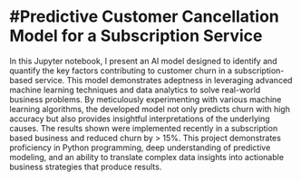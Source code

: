 # #Predictive Customer Cancellation Model for a Subscription Service
In this Jupyter notebook, I present an AI model designed to identify and quantify the key factors contributing to customer churn in a subscription-based service. This model demonstrates adeptness in leveraging advanced machine learning techniques and data analytics to solve real-world business problems. By meticulously experimenting with various machine learning algorithms, the developed model not only predicts churn with high accuracy but also provides insightful interpretations of the underlying causes. The results shown were implemented recently in a subscription based business and reduced churn by > 15%. This project demonstrates proficiency in Python programming, deep understanding of predictive modeling, and an ability to translate complex data insights into actionable business strategies that produce results.
